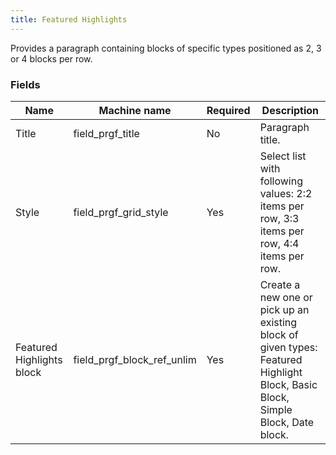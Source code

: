 ```yaml
---
title: Featured Highlights
---
```


Provides a paragraph containing blocks of specific types positioned as 2, 3 or 4 blocks per row.

### Fields

| Name                      | Machine name               | Required | Description                                                                                 |
| ------------------------- | -------------------------- | -------- | ------------------------------------------------------------------------------------------- |
| Title                     | field_prgf_title           | No       | Paragraph title.                                                                            |
| Style                     | field_prgf_grid_style      | Yes      | Select list with following values: 2:2 items per row, 3:3 items per row, 4:4 items per row. |
| Featured Highlights block | field_prgf_block_ref_unlim | Yes      | Create a new one or pick up an existing block of given types: Featured Highlight Block, Basic Block, Simple Block, Date block.                                 |
